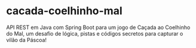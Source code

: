 # cacada-coelhinho-mal
API REST em Java com Spring Boot para um jogo de Caçada ao Coelhinho do Mal, um desafio de lógica, pistas e códigos secretos para capturar o vilão da Páscoa!
